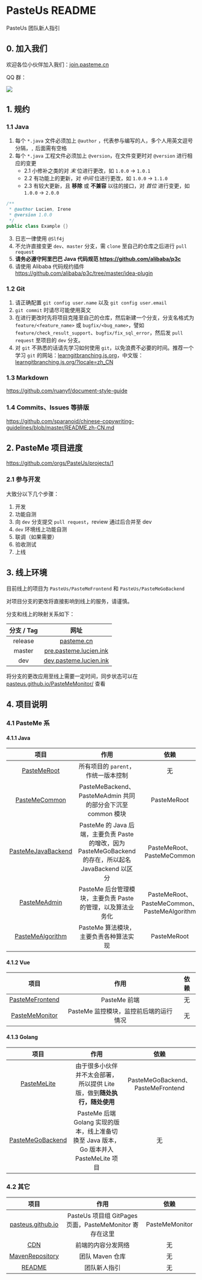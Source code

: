 # PasteUs README

PasteUs 团队新人指引

## 0. 加入我们

欢迎各位小伙伴加入我们：[join.pasteme.cn](https://www.wjx.top/jq/46847776.aspx)

QQ 群：

![](https://cdn.jsdelivr.net/gh/PasteUs/CDN@0.0.60/screenshot/pasteme/PasteUsQQGroup.JPG)

## 1. 规约

### 1.1 Java

1. 每个 `*.java` 文件必须加上 `@author` ，代表参与编写的人，多个人用英文逗号分隔，`,` 后面需有空格
2. 每个 `*.java` 工程文件必须加上 `@version`，在文件变更时对 `@version` 进行相应的变更
    + 2.1 小修补之类的对 *末* 位进行更改，如 `1.0.0` -> `1.0.1`
    + 2.2 有功能上的更新，对 *中间* 位进行更改，如 `1.0.0` -> `1.1.0`
    + 2.3 有较大更新，且 **移除** 或 **不兼容** 以往的接口，对 *首位* 进行变更，如 `1.0.0` -> `2.0.0`

```java
/**
 * @author Lucien, Irene
 * @version 1.0.0
 */
public class Example {}
```

3. 日志一律使用 `@Slf4j`
4. 不允许直接变更 `dev`、`master` 分支，需 `clone` 至自己的仓库之后进行 `pull request`
5. **请务必遵守阿里巴巴 Java 代码规范 https://github.com/alibaba/p3c**
6. 请使用 Alibaba 代码规约插件 https://github.com/alibaba/p3c/tree/master/idea-plugin

### 1.2 Git

1. 请正确配置 `git config user.name` 以及 `git config user.email`
2. `git commit` 时请尽可能使用英文
3. 在进行更改时先将项目克隆至自己的仓库，然后新建一个分支，分支名格式为 `feature/<feature_name>` 或 `bugfix/<bug_name>`，譬如 `feature/check_result_support`、`bugfix/fix_sql_error`，然后发 `pull request` 至项目的 `dev` 分支。
4. 对 `git` 不熟悉的话请先学习如何使用 `git`，以免浪费不必要的时间。推荐一个学习 `git` 的网站：[learngitbranching.js.org](https://learngitbranching.js.org/)，中文版：[learngitbranching.js.org/?locale=zh_CN](https://learngitbranching.js.org/?locale=zh_CN)

### 1.3 Markdown

https://github.com/ruanyf/document-style-guide

### 1.4 Commits、Issues 等排版

https://github.com/sparanoid/chinese-copywriting-guidelines/blob/master/README.zh-CN.md

## 2. PasteMe 项目进度

https://github.com/orgs/PasteUs/projects/1

### 2.1 参与开发

大致分以下几个步骤：

1. 开发
2. 功能自测
3. 向 `dev` 分支提交 `pull request`，review 通过后合并至 dev
4. `dev` 环境线上功能自测
5. 联调（如果需要）
6. 验收测试
7. 上线


## 3. 线上环境

目前线上的项目为 `PasteUs/PasteMeFrontend` 和 `PasteUs/PasteMeGoBackend`

对项目分支的更改将直接影响到线上的服务，请谨慎。

分支和线上的映射关系如下：

| 分支 / Tag | 网址 |
| :---: | :---: |
| release | [pasteme.cn](https://pasteme.cn) |
| master | [pre.pasteme.lucien.ink](http://pre.pasteme.lucien.ink) |
| dev | [dev.pasteme.lucien.ink](http://dev.pasteme.lucien.ink) |

将分支的更改应用至线上需要一定时间，同步状态可以在 [pasteus.github.io/PasteMeMonitor/](https://pasteus.github.io/PasteMeMonitor/) 查看


## 4. 项目说明

### 4.1 PasteMe 系

#### 4.1.1 Java

| 项目 | 作用 | 依赖 |
| :---: | :---: | :---: |
| [PasteMeRoot](https://github.com/PasteUs/PasteMeRoot) | 所有项目的 `parent`，作统一版本控制 | 无 |
| [PasteMeCommon](https://github.com/PasteUs/PasteMeCommon) | PasteMeBackend、PasteMeAdmin 共同的部分会下沉至 common 模块 | PasteMeRoot |
| [PasteMeJavaBackend](https://github.com/PasteUs/PasteMeJavaBackend) | PasteMe 的 Java 后端，主要负责 Paste 的增改，因为 PasteMeGoBackend 的存在，所以起名 JavaBackend 以区分 | PasteMeRoot、PasteMeCommon |
| [PasteMeAdmin](https://github.com/PasteUs/PasteMeAdmin) | PasteMe 后台管理模块，主要负责 Paste 的管理，以及算法业务化 | PasteMeRoot、PasteMeCommon、PasteMeAlgorithm |
| [PasteMeAlgorithm](https://github.com/PasteUs/PasteMeAlgorithm) | PasteMe 算法模块，主要负责各种算法实现 | PasteMeRoot |

#### 4.1.2 Vue

| 项目 | 作用 | 依赖 |
| :---: | :---: | :---: |
| [PasteMeFrontend](https://github.com/PasteUs/PasteMeFrontend) | PasteMe 前端 | 无 |
| [PasteMeMonitor](https://github.com/PasteUs/PasteMeMonitor) | PasteMe 监控模块，监控前后端的运行情况 | 无 |

#### 4.1.3 Golang

| 项目 | 作用 | 依赖 |
| :---: | :---: | :---: |
| [PasteMeLite](https://github.com/PasteUs/PasteMeLite) | 由于很多小伙伴并不太会部署，所以提供 Lite 版，做到**随处执行，随处使用** | PasteMeGoBackend、PasteMeFrontend |
| [PasteMeGoBackend](https://github.com/PasteUs/PasteMeGoBackend) | PasteMe 后端 Golang 实现的版本，线上准备切换至 Java 版本，Go 版本并入 PasteMeLite 项目 | 无 |

### 4.2 其它

| 项目 | 作用 | 依赖 |
| :---: | :---: | :---: |
| [pasteus.github.io](https://github.com/PasteUs/pasteus.github.io) | PasteUs 项目组 GitPages 页面，PasteMeMonitor 寄存在这里 | PasteMeMonitor |
| [CDN](https://github.com/PasteUs/CDN) | 前端的内容分发网络 | 无 |
| [MavenRepository](https://github.com/PasteUs/MavenRepository) | 团队 Maven 仓库 | 无 |
| [README](https://github.com/PasteUs/README) | 团队新人指引 | 无 |
